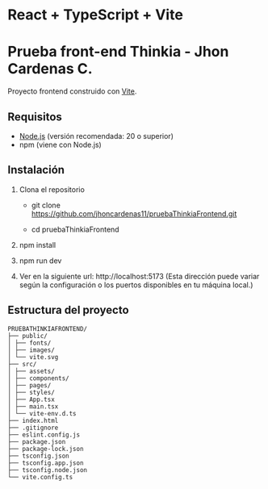 # React + TypeScript + Vite

# Prueba front-end Thinkia - Jhon Cardenas C.

Proyecto frontend construido con [Vite](https://vitejs.dev/).

## Requisitos

- [Node.js](https://nodejs.org/) (versión recomendada: 20 o superior)
- npm (viene con Node.js)

## Instalación

1. Clona el repositorio

    - git clone https://github.com/jhoncardenas11/pruebaThinkiaFrontend.git

    - cd pruebaThinkiaFrontend

2. npm install

3. npm run dev

4. Ver en la siguiente url: http://localhost:5173 
(Esta dirección puede variar según la configuración o los puertos disponibles en tu máquina local.)

## Estructura del proyecto

```
PRUEBATHINKIAFRONTEND/
├── public/
│ ├── fonts/
│ ├── images/
│ └── vite.svg
├── src/
│ ├── assets/
│ ├── components/
│ ├── pages/
│ ├── styles/
│ ├── App.tsx
│ ├── main.tsx
│ └── vite-env.d.ts
├── index.html
├── .gitignore
├── eslint.config.js
├── package.json
├── package-lock.json
├── tsconfig.json
├── tsconfig.app.json
├── tsconfig.node.json
└── vite.config.ts
```
